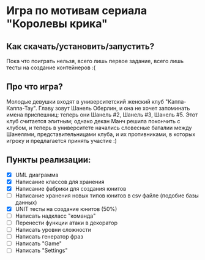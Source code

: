 ﻿# Игра по мотивам сериала "Королевы крика"

## Как скачать/установить/запустить?

Пока что поиграть нельзя, всего лишь первое задание, всего лишь тесты на создание контейнеров :(

## Про что игра?

Молодые девушки входят в университетский женский клуб "Каппа-Каппа-Тау". Главу зовут Шанель Оберлин, и она не хочет запоминать имена приспешниц: теперь они Шанель #2, Шанель #3, Шанель #5. Этот клуб считается элитным; однако декан Манч решила покончить с клубом, и теперь в университете начались словесные баталии между Шанелями, представительницами клуба, и их противниками, в которых игроку и предлагается принять участие :)

## Пункты реализации:

- [x] UML диаграмма
- [x] Написание классов для хранения
- [x] Написание фабрики для создания юнитов
- [ ] Написание хранения новых типов юнитов в csv файле (подобие базы данных)
- [x] UNIT тесты на создание юнитов (50%)
- [ ] Написать надкласс "команда"
- [ ] Перенести функции атаки в декоратор
- [ ] Написать уровни сложности
- [ ] Написать генератор фраз
- [ ] Написать "Game"
- [ ] Написать "Settings"

